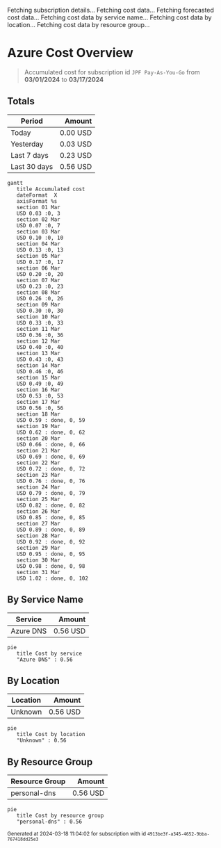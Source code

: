 Fetching subscription details...
Fetching cost data...
Fetching forecasted cost data...
Fetching cost data by service name...
Fetching cost data by location...
Fetching cost data by resource group...
# Azure Cost Overview

> Accumulated cost for subscription id `JPF Pay-As-You-Go` from **03/01/2024** to **03/17/2024**

## Totals

|Period|Amount|
|---|---:|
|Today|0.00 USD|
|Yesterday|0.03 USD|
|Last 7 days|0.23 USD|
|Last 30 days|0.56 USD|

```mermaid
gantt
   title Accumulated cost
   dateFormat  X
   axisFormat %s
   section 01 Mar
   USD 0.03 :0, 3
   section 02 Mar
   USD 0.07 :0, 7
   section 03 Mar
   USD 0.10 :0, 10
   section 04 Mar
   USD 0.13 :0, 13
   section 05 Mar
   USD 0.17 :0, 17
   section 06 Mar
   USD 0.20 :0, 20
   section 07 Mar
   USD 0.23 :0, 23
   section 08 Mar
   USD 0.26 :0, 26
   section 09 Mar
   USD 0.30 :0, 30
   section 10 Mar
   USD 0.33 :0, 33
   section 11 Mar
   USD 0.36 :0, 36
   section 12 Mar
   USD 0.40 :0, 40
   section 13 Mar
   USD 0.43 :0, 43
   section 14 Mar
   USD 0.46 :0, 46
   section 15 Mar
   USD 0.49 :0, 49
   section 16 Mar
   USD 0.53 :0, 53
   section 17 Mar
   USD 0.56 :0, 56
   section 18 Mar
   USD 0.59 : done, 0, 59
   section 19 Mar
   USD 0.62 : done, 0, 62
   section 20 Mar
   USD 0.66 : done, 0, 66
   section 21 Mar
   USD 0.69 : done, 0, 69
   section 22 Mar
   USD 0.72 : done, 0, 72
   section 23 Mar
   USD 0.76 : done, 0, 76
   section 24 Mar
   USD 0.79 : done, 0, 79
   section 25 Mar
   USD 0.82 : done, 0, 82
   section 26 Mar
   USD 0.85 : done, 0, 85
   section 27 Mar
   USD 0.89 : done, 0, 89
   section 28 Mar
   USD 0.92 : done, 0, 92
   section 29 Mar
   USD 0.95 : done, 0, 95
   section 30 Mar
   USD 0.98 : done, 0, 98
   section 31 Mar
   USD 1.02 : done, 0, 102
```

## By Service Name

|Service|Amount|
|---|---:|
|Azure DNS|0.56 USD|

```mermaid
pie
   title Cost by service
   "Azure DNS" : 0.56
```

## By Location

|Location|Amount|
|---|---:|
|Unknown|0.56 USD|

```mermaid
pie
   title Cost by location
   "Unknown" : 0.56
```

## By Resource Group

|Resource Group|Amount|
|---|---:|
|personal-dns|0.56 USD|

```mermaid
pie
   title Cost by resource group
   "personal-dns" : 0.56
```

<sup>Generated at 2024-03-18 11:04:02 for subscription with id `4913be3f-a345-4652-9bba-767418dd25e3`</sup>
